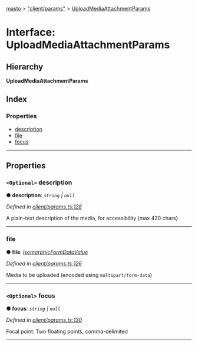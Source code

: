 [masto](../README.md) > ["client/params"](../modules/_client_params_.md) > [UploadMediaAttachmentParams](../interfaces/_client_params_.uploadmediaattachmentparams.md)

# Interface: UploadMediaAttachmentParams

## Hierarchy

**UploadMediaAttachmentParams**

## Index

### Properties

* [description](_client_params_.uploadmediaattachmentparams.md#description)
* [file](_client_params_.uploadmediaattachmentparams.md#file)
* [focus](_client_params_.uploadmediaattachmentparams.md#focus)

---

## Properties

<a id="description"></a>

### `<Optional>` description

**● description**: *`string` \| `null`*

*Defined in [client/params.ts:128](https://github.com/neet/masto.js/blob/cdad6ed/src/client/params.ts#L128)*

A plain-text description of the media, for accessibility (max 420 chars)

___
<a id="file"></a>

###  file

**● file**: *[IsomorphicFormDataValue](../modules/_client_params_.md#isomorphicformdatavalue)*

*Defined in [client/params.ts:126](https://github.com/neet/masto.js/blob/cdad6ed/src/client/params.ts#L126)*

Media to be uploaded (encoded using `multipart/form-data`)

___
<a id="focus"></a>

### `<Optional>` focus

**● focus**: *`string` \| `null`*

*Defined in [client/params.ts:130](https://github.com/neet/masto.js/blob/cdad6ed/src/client/params.ts#L130)*

Focal point: Two floating points, comma-delimited

___

